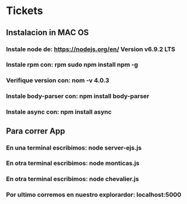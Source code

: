 # Tickets

## Instalacion in MAC OS
### Instale node de: https://nodejs.org/en/ Version v6.9.2 LTS
### Instale rpm con: rpm sudo npm install npm -g
### Verifique version con: nom -v 4.0.3
### Instale body-parser con: npm install body-parser
### Instale async con: npm install async

## Para correr App
### En una terminal escribimos: node server-ejs.js
### En otra terminal escribimos: node monticas.js
### En otra terminal escribimos: node chevalier.js
### Por ultimo corremos en nuestro explorardor: localhost:5000 

